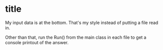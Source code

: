 
# title

My input data is at the bottom. That's my style instead of putting a file read in.

Other than that, run the Run() from the main class in each file to get a console printout of the answer.
